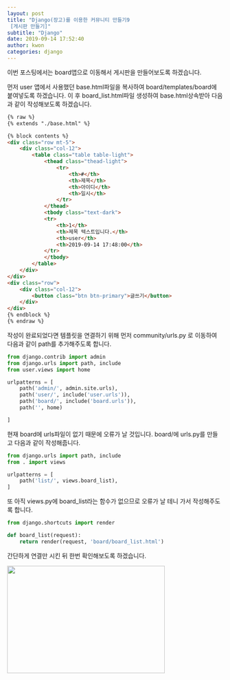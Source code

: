 ```yaml
---
layout: post
title: "Django(장고)를 이용한 커뮤니티 만들기9
 [게시판 만들기]"
subtitle: "Django"
date: 2019-09-14 17:52:40
author: kwon
categories: django
---
```

이번 포스팅에서는 board앱으로 이동해서 게시판을 만들어보도록 하겠습니다.

먼저 user 앱에서 사용했던 base.html파일을 복사하여 board/templates/board에 붙여넣도록 하겠습니다. 이 후 board_list.html파일 생성하여 base.html상속받아 다음과 같이 작성해보도록 하겠습니다.

```html
{% raw %}
{% extends "./base.html" %}

{% block contents %}
<div class="row mt-5">
    <div class="col-12">
        <table class="table table-light">
            <thead class="thead-light">
                <tr>
                    <th>#</th>
                    <th>제목</th>
                    <th>아이디</th>
                    <th>일시</th>
                </tr>
            </thead>
            <tbody class="text-dark">
            <tr>
                <th>1</th>
                <th>제목 텍스트입니다.</th>
                <th>user</th>
                <th>2019-09-14 17:48:00</th>
            </tr>
            </tbody>
        </table>
    </div>
</div>
<div class="row">
    <div class="col-12">
        <button class="btn btn-primary">글쓰기</button>
    </div>
</div>
{% endblock %}
{% endraw %}
```
작성이 완료되었다면 템플릿을 연결하기 위해 먼저 community/urls.py 로 이동하여 다음과 같이 path를 추가해주도록 합니다.

```python
from django.contrib import admin
from django.urls import path, include
from user.views import home

urlpatterns = [
    path('admin/', admin.site.urls),
    path('user/', include('user.urls')),
    path('board/', include('board.urls')),
    path('', home)

]
```
현재 board에 urls파일이 없기 때문에 오류가 날 것입니다. board/에 urls.py를 만들고 다음과 같이 작성해줍니다.

```python
from django.urls import path, include
from . import views

urlpatterns = [
    path('list/', views.board_list),
]
```
또 아직 views.py에 board_list라는 함수가 없으므로 오류가 날 테니 가서 작성해주도록 합니다.

```python
from django.shortcuts import render

def board_list(request):
    return render(request, 'board/board_list.html')
```
간단하게 연결만 시킨 뒤 한번 확인해보도록 하겠습니다.


<div style="width: 90%; height: 250px;">
    <img src="https://kyu9341.github.io/assets/django30.png" style="width: 90%
    ; height: 250px;">
</div>
